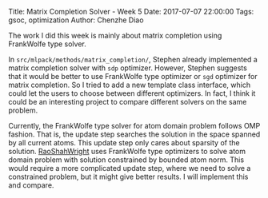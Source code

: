 Title: Matrix Completion Solver - Week 5
Date: 2017-07-07 22:00:00
Tags: gsoc, optimization
Author: Chenzhe Diao

The work I did this week is mainly about matrix completion using FrankWolfe type solver.

In `src/mlpack/methods/matrix_completion/`, Stephen already implemented a matrix completion solver with `sdp` optimizer. However, Stephen suggests that it would be better to use FrankWolfe type optimizer or `sgd` optimizer for matrix completion. So I tried to add a new template class interface, which could let the users to choose between different optimizers. In fact, I think it could be an interesting project to compare different solvers on the same problem. 

Currently, the FrankWolfe type solver for atom domain problem follows OMP fashion. That is, the update step searches the solution in the space spanned by all current atoms. This update step only cares about sparsity of the solution. [RaoShahWright](https://arxiv.org/abs/1404.5692) uses FrankWolfe type optimizers to solve atom domain problem with solution constrained by bounded atom norm. This would require a more complicated update step, where we need to solve a constrained problem, but it might give better results. I will implement this and compare.
